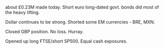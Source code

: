 
about &pound;0.23M made today. Short euro long-dated govt. bonds did most of the heavy lifting.

Dollar continues to be strong. Shorted some EM currencies - BRE, MXN.

Closed GBP position. No loss. Hurray.

Opened up long FTSE/short SP500. Equal cash exposures.
